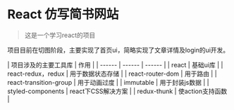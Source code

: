 # React 仿写简书网站

> 这是一个学习react的项目  

项目目前在切图阶段，主要实现了首页ui，简略实现了文章详情及login的ui开发。


| 项目涉及的主要工具库 | 作用 | 
| ------ | ------ | ------ |
| react | 基础ui库 | 
| react-redux，redux | 用于数据状态存储 | 
| react-router-dom | 用于路由 | 
| react-transition-group | 用于动画过度 | 
| immutable | 用于封装js数据 | 
| styled-components | react下CSS解决方案 | 
| redux-thunk | 使action支持函数 | 
